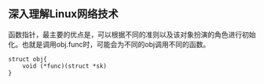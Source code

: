 ## 深入理解Linux网络技术

函数指针，最主要的优点是，可以根据不同的准则以及该对象扮演的角色进行初始化。也就是调用obj.func时，可能会为不同的obj调用不同的函数。

    struct obj{
        void (*func)(struct *sk)
    }
